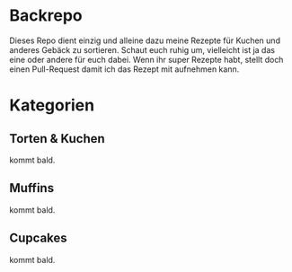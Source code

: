 # Backrepo

Dieses Repo dient einzig und alleine dazu meine Rezepte für Kuchen und anderes Gebäck zu sortieren. Schaut euch ruhig um, vielleicht ist ja das eine oder andere für euch dabei. Wenn ihr super Rezepte habt, stellt doch einen Pull-Request damit ich das Rezept mit aufnehmen kann.

# Kategorien

## Torten & Kuchen

kommt bald.

## Muffins

kommt bald.

## Cupcakes

kommt bald.
